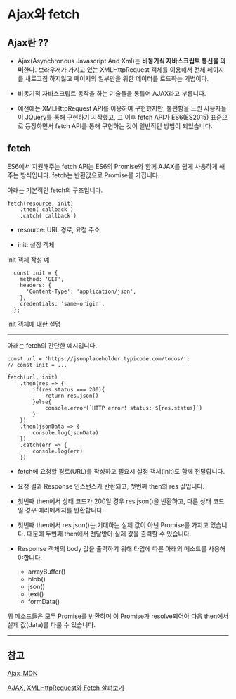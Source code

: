 # Ajax와 fetch

## Ajax란 ??

- Ajax(Asynchronous Javascript And Xml)는 **비동기식 자바스크립트 통신을 의미**한다. 브라우저가 가지고 있는 XMLHttpRequest 객체를 이용해서 전체 페이지를 새로고침 하지않고 페이지의 일부만을 위한 데이터를 로드하는 기법이다.

- 비동기적 자바스크립트 동작을 하는 기술들을 통틀어 AJAX라고 부릅니다.

- 예전에는 XMLHttpRequest API를 이용하여 구현했지만, 불편함을 느낀 사용자들이 JQuery를 통해 구현하기 시작했고, 그 이후 fetch API가 ES6(ES2015) 표준으로 등장하면서 fetch API를 통해 구현하는 것이 일반적인 방법이 되었습니다.

## fetch

ES6에서 지원해주는 fetch API는 ES6의 Promise와 함께 AJAX를 쉽게 사용하게 해주는 방식입니다. fetch는 반환값으로 Promise를 가집니다.

아래는 기본적인 fetch의 구조입니다.

```
fetch(resource, init)
    .then( callback )
    .catch( callback )
```

- resource: URL 경로, 요청 주소

- init: 설정 객체

init 객체 작성 예

```
  const init = {
    method: 'GET',
    headers: {
      'Content-Type': 'application/json',
    },
    credentials: 'same-origin',
  };
```

[init 객체에 대한 설명](https://developer.mozilla.org/ko/docs/Web/API/Fetch_API/Fetch%EC%9D%98_%EC%82%AC%EC%9A%A9%EB%B2%95)

---

아래는 fetch의 간단한 예시입니다.

```
const url = 'https://jsonplaceholder.typicode.com/todos/';
// const init = ...

fetch(url, init)
    .then(res => {
        if(res.status === 200){
            return res.json()
        }else{
            console.error(`HTTP error! status: ${res.status}`)
        }
    })
    .then(jsonData => {
        console.log(jsonData)
    })
    .catch(err => {
        console.log(err)
    })
```

- fetch에 요청할 경로(URL)를 작성하고 필요시 설정 객체(init)도 함께 전달합니다.

- 요청 결과 Response 인스턴스가 반환되고, 첫번째 then의 res 값입니다.

- 첫번째 then에서 상태 코드가 200일 경우 res.json()을 반환하고, 다른 상태 코드일 경우 에러메세지를 반환합니다.

- 첫번째 then에서 res.json()는 기대하는 실제 값이 아닌 Promise를 가지고 있습니다. 때문에 두번째 then에서 전달받아 실제 값을 출력할 수 있습니다.

- Response 객체의 body 값을 출력하기 위해 타입에 따른 아래의 메소드를 사용해야합니다.
  - arrayBuffer()
  - blob()
  - json()
  - text()
  - formData()

위 메소드들은 모두 Promise를 반환하며 이 Promise가 resolve되어야 다음 then에서 실제 값(data)를 다룰 수 있습니다.

---

## 참고

[Ajax_MDN](https://developer.mozilla.org/en-US/docs/Web/Guide/AJAX)

[AJAX, XMLHttpRequest와 Fetch 살펴보기](https://junhobaik.github.io/ajax-xhr-fetch/)
